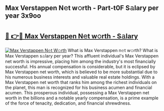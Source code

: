 ## Max Verstappen N𝚎t w𝚘rth - Part-t0F S𝚊lary per year 3x9oo

# <h2><a href="http://gc1vqw.nevu.top/?p=Max+Verstappen">🔗 👉🔴 Max Verstappen N𝚎t w𝚘rth - S𝚊lary</a></h2>

[![Max Verstappen N𝚎t W𝚘rth](https://i.imgur.com/Oavwk0R.jpeg)](http://gc1vqw.nevu.top/?p=Max+Verstappen)
What is Max Verstappen n𝚎t w𝚘rth? What is Max Verstappen s𝚊lary per year?
This affluent individual's Max Verstappen net worth is impressive, placing him among the industry's most financially successful. His annual compensation is considerable, but it is eclipsed by Max Verstappen net worth, which is believed to be more substantial due to his numerous business interests and valuable real estate holdings. With a Max Verstappen net worth that ranks him among the richest individuals on the planet, this man is recognized for his business acumen and financial acumen. This prosperous individual, possessing a Max Verstappen net worth in the billions and a notable yearly compensation, is a prime example of the force of tenacity, dedication, and financial shrewdness.
